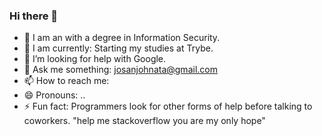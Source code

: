 ### Hi there 👋

- 🔭 I am an with a degree in Information Security.
- 🌱 I am currently: Starting my studies at Trybe.
- 🤔 I’m looking for help with Google.
- 💬 Ask me something: josanjohnata@gmail.com
- 📫 How to reach me: 
- 😄 Pronouns: ..
- ⚡ Fun fact: Programmers look for other forms of help before talking to coworkers. "help me stackoverflow you are my only hope"

